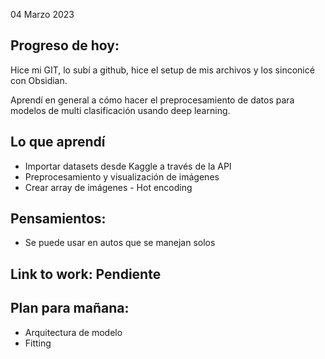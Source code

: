 04 Marzo 2023

## Progreso de hoy:

Hice mi GIT, lo subí a github, hice el setup de mis archivos y los sinconicé con Obsidian. 

Aprendí en general a cómo hacer el preprocesamiento de datos para modelos de multi clasificación usando deep learning. 
## Lo que aprendí 
- Importar datasets desde Kaggle a través de la API
- Preprocesamiento y visualización de imágenes
- Crear array de imágenes - Hot encoding 
## **Pensamientos**:
- Se puede usar en autos que se manejan solos 
## Link to work: Pendiente

## Plan para mañana: 
- Arquitectura de modelo  
- Fitting 